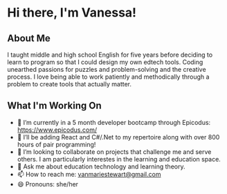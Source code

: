 # Hi there, I'm Vanessa!

## About Me
I taught middle and high school English for five years before deciding to learn to program so that I could design my own edtech tools. Coding unearthed passions for puzzles and problem-solving and the creative process. I love being able to work patiently and methodically through a problem to create tools that actually matter.

## What I'm Working On
- 🔭 I’m currently in a 5 month developer bootcamp through Epicodus: https://www.epicodus.com/
- 🌱 I’ll be adding React and C#/.Net to my repertoire along with over 800 hours of pair programming!
- 👯 I’m looking to collaborate on projects that challenge me and serve others. I am particularly interestes in the learning and education space.
- 💬 Ask me about education technology and learning theory.
- 📫 How to reach me: vanmariestewart@gmail.com
- 😄 Pronouns: she/her


